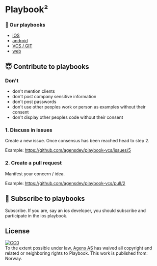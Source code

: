 Playbook²
=========

### 👋 Our playbooks

- [iOS](https://github.com/agensdev/playbook-ios)
- [android](https://github.com/agensdev/playbook-android)
- [VCS / GIT](https://github.com/agensdev/playbook-vcs)
- [web](https://github.com/agensdev/playbook-web)


## 😇 Contribute to playbooks

### Don't

- don't mention clients
- don't post company sensitive information
- don't post passwords
- don't use other peoples work or person as examples without their consent
- don't display other peoples code without their consent

### 1. Discuss in issues

Create a new issue. Once consensus has been reached head to step 2.

Example: https://github.com/agensdev/playbook-vcs/issues/5

### 2. Create a pull request

Manifest your concern / idea.

Example: https://github.com/agensdev/playbook-vcs/pull/2

## 🙌 Subscribe to playbooks

Subscribe. If you are, say an ios developer, you should subscribe and participate in the ios playbook.


## License

<p xmlns:dct="http://purl.org/dc/terms/" xmlns:vcard="http://www.w3.org/2001/vcard-rdf/3.0#">
  <a rel="license"
     href="http://creativecommons.org/publicdomain/zero/1.0/">
    <img src="https://licensebuttons.net/p/zero/1.0/88x31.png" style="border-style: none;" alt="CC0" />
  </a>
  <br />
  To the extent possible under law,
  <a rel="dct:publisher"
     href="http://agens.no">
    <span property="dct:title">Agens AS</span></a>
  has waived all copyright and related or neighboring rights to
  <span property="dct:title">Playbook</span>.
This work is published from:
<span property="vcard:Country" datatype="dct:ISO3166"
      content="NO" about="http://agens.no">
  Norway</span>.
</p>
